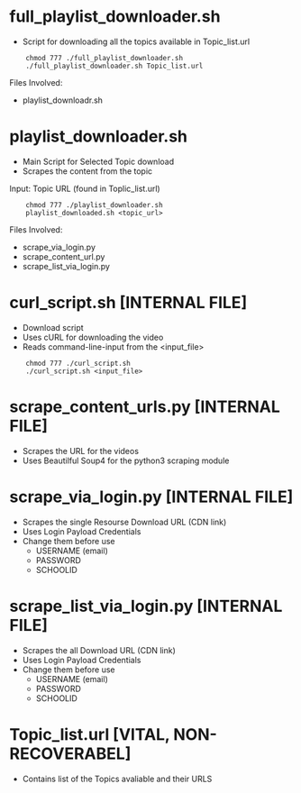# full_playlist_downloader.sh

- Script for downloading all the topics available in Topic_list.url

```shell
    chmod 777 ./full_playlist_downloader.sh
    ./full_playlist_downloader.sh Topic_list.url
```

Files Involved:

- playlist_downloadr.sh

# playlist_downloader.sh

- Main Script for Selected Topic download
- Scrapes the content from the topic

Input: Topic URL (found in Toplic_list.url)

```shell
    chmod 777 ./playlist_downloader.sh
    playlist_downloaded.sh <topic_url>
```

Files Involved:

- scrape_via_login.py
- scrape_content_url.py
- scrape_list_via_login.py

# curl_script.sh [INTERNAL FILE]

- Download script
- Uses cURL for downloading the video
- Reads command-line-input from the <input_file>

```shell
    chmod 777 ./curl_script.sh
    ./curl_script.sh <input_file>
```

# scrape_content_urls.py [INTERNAL FILE]

- Scrapes the URL for the videos
- Uses Beautilful Soup4 for the python3 scraping module

# scrape_via_login.py [INTERNAL FILE]

- Scrapes the single Resourse Download URL (CDN link)
- Uses Login Payload Credentials
- Change them before use
  - USERNAME (email)
  - PASSWORD
  - SCHOOLID

# scrape_list_via_login.py [INTERNAL FILE]

- Scrapes the all Download URL (CDN link)
- Uses Login Payload Credentials
- Change them before use
  - USERNAME (email)
  - PASSWORD
  - SCHOOLID

# Topic_list.url [VITAL, NON-RECOVERABEL]

- Contains list of the Topics avaliable and their URLS
